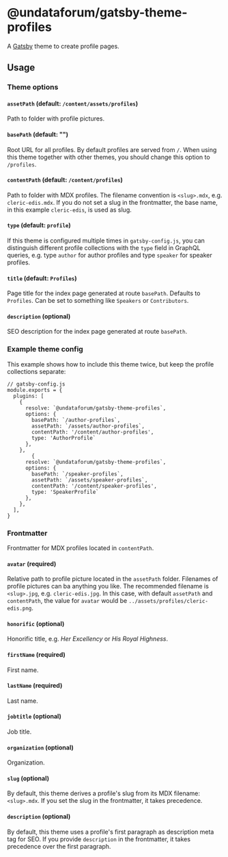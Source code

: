 # @undataforum/gatsby-theme-profiles

A [Gatsby](https://www.gatsbyjs.org/) theme to create profile pages.

## Usage

### Theme options

#### `assetPath` (default: `/content/assets/profiles`)

Path to folder with profile pictures.

#### `basePath` (default: "")

Root URL for all profiles. By default profiles are served from `/`. When using this theme together with other themes, you should change this option to `/profiles`.

#### `contentPath` (default: `/content/profiles`)

Path to folder with MDX profiles. The filename convention is `<slug>.mdx`, e.g. `cleric-edis.mdx`. If you do not set a slug in the frontmatter, the base name, in this example `cleric-edis`, is used as slug.

#### `type` (default: `profile`)

If this theme is configured multiple times in `gatsby-config.js`, you can distinguish different profile collections with the `type` field in GraphQL queries, e.g. type `author` for author profiles and type `speaker` for speaker profiles.

#### `title` (default: `Profiles`)

Page title for the index page generated at route `basePath`. Defaults to `Profiles`. Can be set to something like `Speakers` or `Contributors`.

#### `description` (optional)

SEO description for the index page generated at route `basePath`.

### Example theme config

This example shows how to include this theme twice, but keep the profile collections separate:

```
// gatsby-config.js
module.exports = {
  plugins: [
    {
      resolve: `@undataforum/gatsby-theme-profiles`,
      options: {
        basePath: `/author-profiles`,
        assetPath: `/assets/author-profiles`,
        contentPath: '/content/author-profiles',
        type: 'AuthorProfile`
      },
    },
        {
      resolve: `@undataforum/gatsby-theme-profiles`,
      options: {
        basePath: `/speaker-profiles`,
        assetPath: `/assets/speaker-profiles`,
        contentPath: '/content/speaker-profiles',
        type: 'SpeakerProfile`
      },
    },
  ],
}
```

### Frontmatter

Frontmatter for MDX profiles located in `contentPath`.

#### `avatar` (required)

Relative path to profile picture located in the `assetPath` folder. Filenames of profile pictures can ba anything you like. The recommended filename is `<slug>.jpg`, e.g. `cleric-edis.jpg`. In this case, with default `assetPath` and `contentPath`, the value for `avatar` would be `../assets/profiles/cleric-edis.png`.

#### `honorific` (optional)

Honorific title, e.g. _Her Excellency_ or _His Royal Highness_.

#### `firstName` (required)

First name.

#### `lastName` (required)

Last name.

#### `jobtitle` (optional)

Job title.

#### `organization` (optional)

Organization.

#### `slug` (optional)

By default, this theme derives a profile's slug from its MDX filename: `<slug>.mdx`. If you set the slug in the frontmatter, it takes precedence.

#### `description` (optional)

By default, this theme uses a profile's first paragraph as description meta tag for SEO. If you provide `description` in the frontmatter, it takes precedence over the first paragraph.
